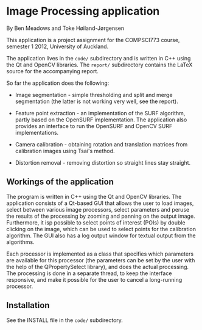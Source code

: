 # Image Processing application #
By Ben Meadows and Toke Høiland-Jørgensen

This application is a project assignment for the COMPSCI773 course,
semester 1 2012, University of Auckland.

The application lives in the `code/` subdirectory and is written in
C++ using the Qt and OpenCV libraries. The `report/` subdirectory
contains the LaTeX source for the accompanying report.

So far the application does the following:

- Image segmentation - simple thresholding and split and merge
  segmentation (the latter is not working very well, see the report).

- Feature point extraction - an implementation of the SURF algorithm,
  partly based on the OpenSURF implementation. The application also
  provides an interface to run the OpenSURF and OpenCV SURF
  implementations.

- Camera calibration - obtaining rotation and translation matrices
  from calibration images using Tsai's method.

- Distortion removal - removing distortion so straight lines stay
  straight.

## Workings of the application ##

The program is written in C++ using the Qt and OpenCV libraries. The
application consists of a Qt-based GUI that allows the user to load
images, select between various image processors, select parameters and
peruse the results of the processing by zooming and panning on the
output image. Furthermore, it isp possible to select points of
interest (POIs) by double clicking on the image, which can be used to
select points for the calibration algorithm. The GUI also has a log
output window for textual output from the algorithms.

Each processor is implemented as a class that specifies which
parameters are available for this processor (the parameters can be set
by the user with the help of the QPropertySelect library), and does
the actual processing. The processing is done in a separate thread, to
keep the interface responsive, and make it possible for the user to
cancel a long-running processor.

## Installation ##
See the INSTALL file in the `code/` subdirectory.

